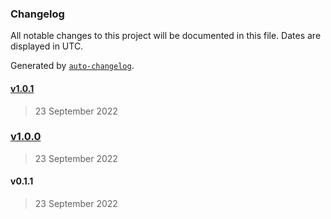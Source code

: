 ### Changelog

All notable changes to this project will be documented in this file. Dates are displayed in UTC.

Generated by [`auto-changelog`](https://github.com/CookPete/auto-changelog).

#### [v1.0.1](https://github.com/ilyub/real-classes/compare/v1.0.0...v1.0.1)

> 23 September 2022

### [v1.0.0](https://github.com/ilyub/real-classes/compare/v0.1.1...v1.0.0)

> 23 September 2022

#### v0.1.1

> 23 September 2022
